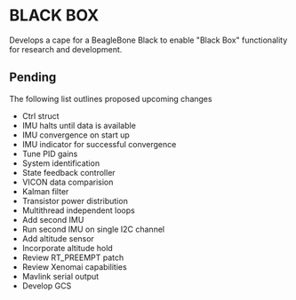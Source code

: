 
BLACK BOX
=========

Develops a cape for a BeagleBone Black to enable "Black 
Box" functionality for research and development. 


Pending
-------
The following list outlines proposed upcoming changes 
<ul>
  <li>Ctrl struct</li>
  <li>IMU halts until data is available</li>
  <li>IMU convergence on start up</li>
  <li>IMU indicator for successful convergence</li>
  <li>Tune PID gains</li>
  <li>System identification</li>
  <li>State feedback controller</li>
  <li>VICON data comparision</li>
  <li>Kalman filter</li>
  <li>Transistor power distribution</li> 
  <li>Multithread independent loops</li>
  <li>Add second IMU</li>
  <li>Run second IMU on single I2C channel</li>
  <li>Add altitude sensor</li>
  <li>Incorporate altitude hold</li> 
  <li>Review RT_PREEMPT patch</li>
  <li>Review Xenomai capabilities</li>
  <li>Mavlink serial output</li>
  <li>Develop GCS</li>
</ul>



